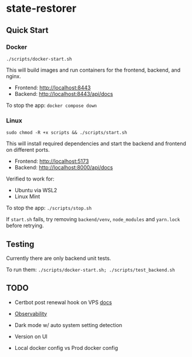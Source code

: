 # state-restorer

## Quick Start

### Docker

```
./scripts/docker-start.sh
```

This will build images and run containers for the frontend, backend, and nginx.

- Frontend: [http://localhost:8443](http://localhost:8443)
- Backend: [http://localhost:8443/api/docs](http://localhost:8443/api/docs)

To stop the app: `docker compose down`

### Linux

```
sudo chmod -R +x scripts && ./scripts/start.sh
```

This will install required dependencies and start the backend and frontend on different ports.

- Frontend: [http://localhost:5173](http://localhost:5173)
- Backend: [http://localhost:8000/api/docs](http://localhost:8000/api/docs)

Verified to work for:

- Ubuntu via WSL2
- Linux Mint

To stop the app: `./scripts/stop.sh`

If `start.sh` fails, try removing `backend/venv`, `node_modules` and `yarn.lock` before retrying.

## Testing

Currently there are only backend unit tests.

To run them: `./scripts/docker-start.sh; ./scripts/test_backend.sh`

## TODO

- Certbot post renewal hook on VPS [docs](https://www.interhacktive.de/certbot/using.html#pre-and-post-validation-hooks)

- [Observability](https://grafana.com/grafana/dashboards/16110-fastapi-observability/)

- Dark mode w/ auto system setting detection

- Version on UI

- Local docker config vs Prod docker config
